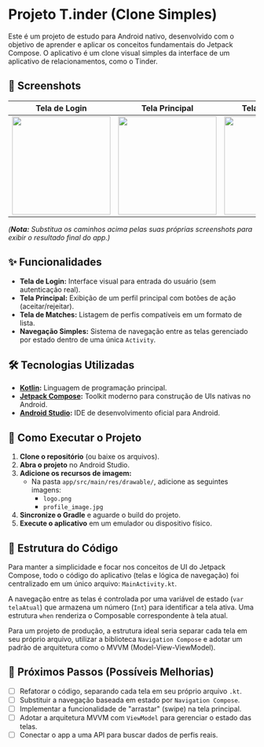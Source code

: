 # Projeto T.inder (Clone Simples)

Este é um projeto de estudo para Android nativo, desenvolvido com o objetivo de aprender e aplicar os conceitos fundamentais do Jetpack Compose. O aplicativo é um clone visual simples da interface de um aplicativo de relacionamentos, como o Tinder.

## 📱 Screenshots

| Tela de Login | Tela Principal | Tela de Matches |
| :-----------: | :--------------: | :---------------: |
| <img src="caminho/para/sua/screenshot_login.png" width="200"> | <img src="caminho/para/sua/screenshot_main.png" width="200"> | <img src="caminho/para/sua/screenshot_matches.png" width="200"> |

*(**Nota:** Substitua os caminhos acima pelas suas próprias screenshots para exibir o resultado final do app.)*

## ✨ Funcionalidades

- **Tela de Login:** Interface visual para entrada do usuário (sem autenticação real).
- **Tela Principal:** Exibição de um perfil principal com botões de ação (aceitar/rejeitar).
- **Tela de Matches:** Listagem de perfis compatíveis em um formato de lista.
- **Navegação Simples:** Sistema de navegação entre as telas gerenciado por estado dentro de uma única `Activity`.

## 🛠️ Tecnologias Utilizadas

- **[Kotlin](https://kotlinlang.org/):** Linguagem de programação principal.
- **[Jetpack Compose](https://developer.android.com/jetpack/compose):** Toolkit moderno para construção de UIs nativas no Android.
- **[Android Studio](https://developer.android.com/studio):** IDE de desenvolvimento oficial para Android.

## 🚀 Como Executar o Projeto

1.  **Clone o repositório** (ou baixe os arquivos).
2.  **Abra o projeto** no Android Studio.
3.  **Adicione os recursos de imagem:**
    -   Na pasta `app/src/main/res/drawable/`, adicione as seguintes imagens:
        -   `logo.png`
        -   `profile_image.jpg`
4.  **Sincronize o Gradle** e aguarde o build do projeto.
5.  **Execute o aplicativo** em um emulador ou dispositivo físico.

## 📂 Estrutura do Código

Para manter a simplicidade e focar nos conceitos de UI do Jetpack Compose, todo o código do aplicativo (telas e lógica de navegação) foi centralizado em um único arquivo: `MainActivity.kt`.

A navegação entre as telas é controlada por uma variável de estado (`var telaAtual`) que armazena um número (`Int`) para identificar a tela ativa. Uma estrutura `when` renderiza o Composable correspondente à tela atual.

Para um projeto de produção, a estrutura ideal seria separar cada tela em seu próprio arquivo, utilizar a biblioteca `Navigation Compose` e adotar um padrão de arquitetura como o MVVM (Model-View-ViewModel).

## 🔮 Próximos Passos (Possíveis Melhorias)

- [ ] Refatorar o código, separando cada tela em seu próprio arquivo `.kt`.
- [ ] Substituir a navegação baseada em estado por `Navigation Compose`.
- [ ] Implementar a funcionalidade de "arrastar" (swipe) na tela principal.
- [ ] Adotar a arquitetura MVVM com `ViewModel` para gerenciar o estado das telas.
- [ ] Conectar o app a uma API para buscar dados de perfis reais.

